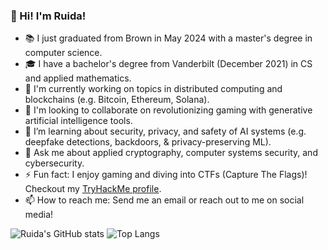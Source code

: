 ### 👋 Hi! I'm Ruida!
- 📚 I just graduated from Brown in May 2024 with a master's degree in computer science.
- 🎓 I have a bachelor's degree from Vanderbilt (December 2021) in CS and applied mathematics.
- 🌱 I'm currently working on topics in distributed computing and blockchains (e.g. Bitcoin, Ethereum, Solana).
- 🙌 I'm looking to collaborate on revolutionizing gaming with generative artificial intelligence tools.
- 🤔 I’m learning about security, privacy, and safety of AI systems (e.g. deepfake detections, backdoors, & privacy-preserving ML).
- 💬 Ask me about applied cryptography, computer systems security, and cybersecurity.
- ⚡ Fun fact: I enjoy gaming and diving into CTFs (Capture The Flags)! Checkout my [TryHackMe profile](https://tryhackme.com/r/p/ruidazeng).
- 📫 How to reach me: Send me an email or reach out to me on social media!

![Ruida's GitHub stats](https://github-readme-stats.vercel.app/api?username=ruidazeng)
![Top Langs](https://github-readme-stats.vercel.app/api/top-langs/?username=ruidazeng&layout=donut&size_weight=0.3&count_weight=0.7)
